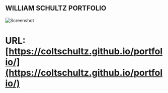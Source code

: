 ## WILLIAM SCHULTZ PORTFOLIO

![Screenshot](https://coltschultz.github.io/portfolio/assets/images/schultz.png)

# URL: [https://coltschultz.github.io/portfolio/](https://coltschultz.github.io/portfolio/)

